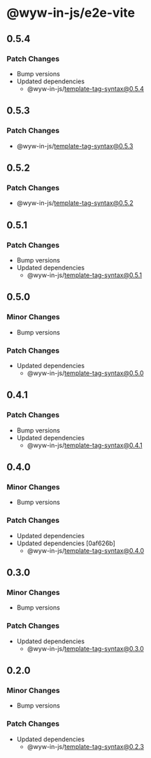 # @wyw-in-js/e2e-vite

## 0.5.4

### Patch Changes

- Bump versions
- Updated dependencies
  - @wyw-in-js/template-tag-syntax@0.5.4

## 0.5.3

### Patch Changes

- @wyw-in-js/template-tag-syntax@0.5.3

## 0.5.2

### Patch Changes

- @wyw-in-js/template-tag-syntax@0.5.2

## 0.5.1

### Patch Changes

- Bump versions
- Updated dependencies
  - @wyw-in-js/template-tag-syntax@0.5.1

## 0.5.0

### Minor Changes

- Bump versions

### Patch Changes

- Updated dependencies
  - @wyw-in-js/template-tag-syntax@0.5.0

## 0.4.1

### Patch Changes

- Bump versions
- Updated dependencies
  - @wyw-in-js/template-tag-syntax@0.4.1

## 0.4.0

### Minor Changes

- Bump versions

### Patch Changes

- Updated dependencies
- Updated dependencies [0af626b]
  - @wyw-in-js/template-tag-syntax@0.4.0

## 0.3.0

### Minor Changes

- Bump versions

### Patch Changes

- Updated dependencies
  - @wyw-in-js/template-tag-syntax@0.3.0

## 0.2.0

### Minor Changes

- Bump versions

### Patch Changes

- Updated dependencies
  - @wyw-in-js/template-tag-syntax@0.2.3
